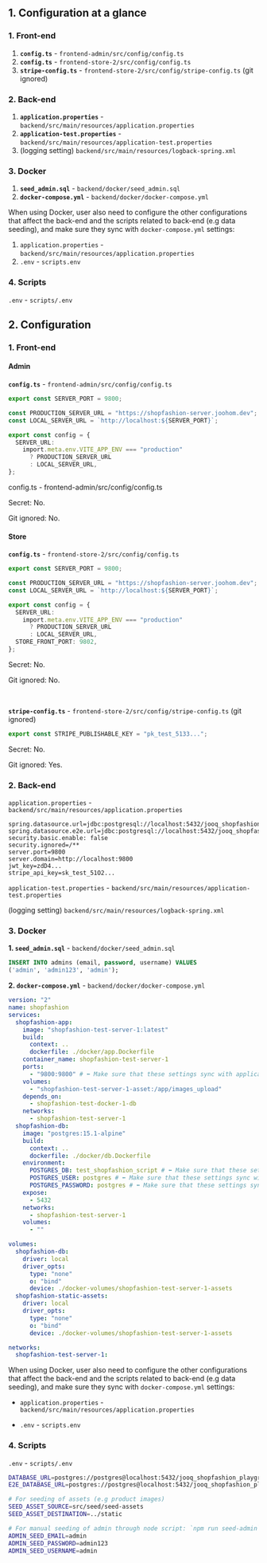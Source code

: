 ## 1. Configuration at a glance

### 1. Front-end

1. **`config.ts`** - `frontend-admin/src/config/config.ts`
2. **`config.ts`** - `frontend-store-2/src/config/config.ts`
3. **`stripe-config.ts`** - `frontend-store-2/src/config/stripe-config.ts` (git ignored)

### 2. Back-end

1. **`application.properties`** - `backend/src/main/resources/application.properties`
2. **`application-test.properties`** - `backend/src/main/resources/application-test.properties`
3. (logging setting) `backend/src/main/resources/logback-spring.xml`

### 3. Docker

1. **`seed_admin.sql`** - `backend/docker/seed_admin.sql`
2. **`docker-compose.yml`** - `backend/docker/docker-compose.yml`

When using Docker, user also need to configure the other configurations that affect the back-end and the scripts related to back-end (e.g data seeding), and make sure they sync with `docker-compose.yml` settings:

1. `application.properties` - `backend/src/main/resources/application.properties`
2. `.env` - `scripts.env`

### 4. Scripts

`.env` - `scripts/.env`

## 2. Configuration

### 1. Front-end

#### Admin

**`config.ts`** - `frontend-admin/src/config/config.ts`

```ts filename="config.ts - frontend-admin/src/config/config.ts"
export const SERVER_PORT = 9800;

const PRODUCTION_SERVER_URL = "https://shopfashion-server.joohom.dev";
const LOCAL_SERVER_URL = `http://localhost:${SERVER_PORT}`;

export const config = {
  SERVER_URL:
    import.meta.env.VITE_APP_ENV === "production"
      ? PRODUCTION_SERVER_URL
      : LOCAL_SERVER_URL,
};
```

<div className=" border-gray-400 -mt-7 -z-10">
<div className="h-3 border-l border-r">
</div>
<div className="border border-t-0 rounded-b-lg px-4 text-sm py-2">
config.ts - frontend-admin/src/config/config.ts
</div>
</div>

Secret: No.

Git ignored: No.

#### Store

**`config.ts`** - `frontend-store-2/src/config/config.ts`

```ts
export const SERVER_PORT = 9800;

const PRODUCTION_SERVER_URL = "https://shopfashion-server.joohom.dev";
const LOCAL_SERVER_URL = `http://localhost:${SERVER_PORT}`;

export const config = {
  SERVER_URL:
    import.meta.env.VITE_APP_ENV === "production"
      ? PRODUCTION_SERVER_URL
      : LOCAL_SERVER_URL,
  STORE_FRONT_PORT: 9802,
};
```

Secret: No.

Git ignored: No.

<br />

**`stripe-config.ts`** - `frontend-store-2/src/config/stripe-config.ts` (git ignored)

```ts
export const STRIPE_PUBLISHABLE_KEY = "pk_test_5133...";
```

Secret: No.

Git ignored: Yes.

### 2. Back-end

`application.properties` - `backend/src/main/resources/application.properties`

```
spring.datasource.url=jdbc:postgresql://localhost:5432/jooq_shopfashion_playground
spring.datasource.e2e.url=jdbc:postgresql://localhost:5432/jooq_shopfashion_playground_e2e
security.basic.enable: false
security.ignored=/**
server.port=9800
server.domain=http://localhost:9800
jwt_key=zdD4...
stripe_api_key=sk_test_51O2...
```

`application-test.properties` - `backend/src/main/resources/application-test.properties`

(logging setting) `backend/src/main/resources/logback-spring.xml`

### 3. Docker

**1. `seed_admin.sql`** - `backend/docker/seed_admin.sql`

```sql
INSERT INTO admins (email, password, username) VALUES
('admin', 'admin123', 'admin');
```

**2. `docker-compose.yml`** - `backend/docker/docker-compose.yml`

```yml
version: "2"
name: shopfashion
services:
  shopfashion-app:
    image: "shopfashion-test-server-1:latest"
    build:
      context: ..
      dockerfile: ./docker/app.Dockerfile
    container_name: shopfashion-test-server-1
    ports:
      - "9800:9800" # ⬅️ Make sure that these settings sync with application.properties
    volumes:
      - "shopfashion-test-server-1-asset:/app/images_upload"
    depends_on:
      - shopfashion-test-docker-1-db
    networks:
      - shopfashion-test-server-1
  shopfashion-db:
    image: "postgres:15.1-alpine"
    build:
      context: ..
      dockerfile: ./docker/db.Dockerfile
    environment:
      POSTGRES_DB: test_shopfashion_script # ⬅️ Make sure that these settings sync with application.properties
      POSTGRES_USER: postgres # ⬅️ Make sure that these settings sync with application.properties
      POSTGRES_PASSWORD: postgres # ⬅️ Make sure that these settings sync with application.properties
    expose:
      - 5432
    networks:
      - shopfashion-test-server-1
    volumes:
      - ""

volumes:
  shopfashion-db:
    driver: local
    driver_opts:
      type: "none"
      o: "bind"
      device: ./docker-volumes/shopfashion-test-server-1-assets
  shopfashion-static-assets:
    driver: local
    driver_opts:
      type: "none"
      o: "bind"
      device: ./docker-volumes/shopfashion-test-server-1-assets

networks:
  shopfashion-test-server-1:
```

When using Docker, user also need to configure the other configurations that affect the back-end and the scripts related to back-end (e.g data seeding), and make sure they sync with `docker-compose.yml` settings:

- `application.properties` - `backend/src/main/resources/application.properties`

- `.env` - `scripts.env`

### 4. Scripts

`.env` - `scripts/.env`

```sh
DATABASE_URL=postgres://postgres@localhost:5432/jooq_shopfashion_playground
E2E_DATABASE_URL=postgres://postgres@localhost:5432/jooq_shopfashion_playground_e2e

# For seeding of assets (e.g product images)
SEED_ASSET_SOURCE=src/seed/seed-assets
SEED_ASSET_DESTINATION=../static

# For manual seeding of admin through node script: `npm run seed-admin` / `tsx main-seed-admin.ts`
ADMIN_SEED_EMAIL=admin
ADMIN_SEED_PASSWORD=admin123
ADMIN_SEED_USERNAME=admin
```
